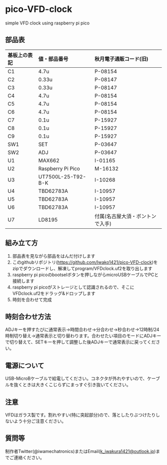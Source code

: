 # pico-VFD-clock
simple VFD clock using raspberry pi pico

## 部品表
|基板上の表記|値・部品番号|秋月電子通販コード(旧)|
|:----|:----|:----|
|C1|4.7u|P-08154|
|C2|0.33u|P-08147|
|C3|0.33u|P-08147|
|C4|4.7u|P-08154|
|C5|4.7u|P-08154|
|C6|4.7u|P-08154|
|C7|0.1u|P-15927|
|C8|0.1u|P-15927|
|C9|0.1u|P-15927|
|SW1|SET|P-03647|
|SW2|ADJ|P-03647|
|U1|MAX662|I-01165|
|U2|Raspberry Pi Pico|M-16132|
|U3|UT7500L-25-T92-B-K|I-10268|
|U4|TBD62783A|I-10957|
|U5|TBD62783A|I-10957|
|U6|TBD62783A|I-10957|
|U7|LD8195|付属(名古屋大須・ボントンで入手)|

## 組み立て方
1. 部品表を見ながら部品をはんだ付けします
2. このgithubリポジトリ(https://github.com/Iwako1421/pico-VFD-clock)をzipでダウンロードし、解凍してprogram/VFDclock.uf2を取り出します
3. raspberry pi picoのbootselボタンを押しながらmicroUSBケーブルでPCと接続します
4. raspberry pi picoがストレージとして認識されるので、そこにVFDclock.uf2をドラッグ&ドロップします
5. 時刻を合わせて完成

## 時刻合わせ方法
ADJキーを押すたびに通常表示→時間合わせ→分合わせ→秒合わせ→12時制/24時制切り替え→通常表示と切り替わります。合わせたい項目のモードにADJキーで切り替えて、SETキーを押して調整した後ADJキーで通常表示に戻ってください。

## 電源について
USB-MicroBケーブルで給電してください。コネクタが外れやすいので、ケーブルを抜くときは大きくこじらずにまっすぐ引き抜いてください。

## 注意
VFDはガラス製です。割れやすい(特に突起部分)ので、落としたりぶつけたりしないよう十分ご注意ください。

## 質問等
制作者Twitter(@iwamechatronics)またはEmail(k_iwakura1421@outlook.jp)までご連絡ください。
